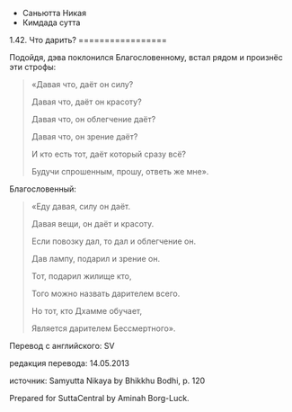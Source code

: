 









* Саньютта Никая
* Кимдада сутта


1\.42\. Что дарить?
\=\=\=\=\=\=\=\=\=\=\=\=\=\=\=\=\=



Подойдя, дэва поклонился Благословенному, встал рядом и произнёс эти строфы:



> «Давая что, даёт он силу?  
> 
> Давая что, даёт он красоту?  
> 
> Давая что, он облегчение даёт?  
> 
> Давая что, он зрение даёт?  
> 
> И кто есть тот, даёт который сразу всё?  
> 
> Будучи спрошенным, прошу, ответь же мне»\.


Благословенный:



> «Еду давая, силу он даёт\.  
> 
> Давая вещи, он даёт и красоту\.  
> 
> Если повозку дал, то дал и облегчение он\.  
> 
> Дав лампу, подарил и зрение он\.  
> 
>   
> 
> Тот, подарил жилище кто,  
> 
> Того можно назвать дарителем всего\.  
> 
> Но тот, кто Дхамме обучает,  
> 
> Является дарителем Бессмертного»\.



Перевод с английского: SV


редакция перевода: 14\.05\.2013


источник: Samyutta Nikaya by Bhikkhu Bodhi, p\. 120


Prepared for SuttaCentral by Aminah Borg\-Luck\.






